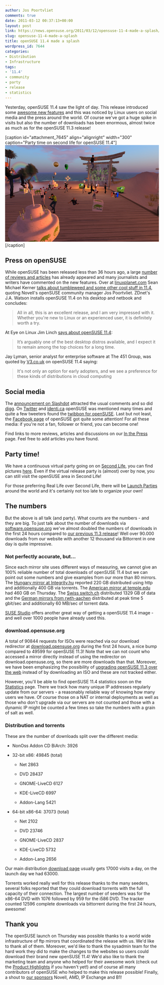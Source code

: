 ```yaml
---
author: Jos Poortvliet
comments: true
date: 2011-03-12 00:37:13+00:00
layout: post
link: https://news.opensuse.org/2011/03/12/opensuse-11-4-made-a-splash/
slug: opensuse-11-4-made-a-splash
title: openSUSE 11.4 made a splash
wordpress_id: 7644
categories:
- Distribution
- Infrastructure
tags:
- '11.4'
- community
- party
- release
- statistics
---
```


Yesterday, openSUSE 11.4 saw the light of day. This release introduced some [awesome new features](//en.opensuse.org/Product_highlights) and this was noticed by Linux users on social media and the press around the world. Of course we've got a huge spike in visits but also the number of downloads has been enormous, almost twice as much as for the openSUSE 11.3 release!<!-- more -->

[caption id="attachment_7645" align="alignright" width="300" caption="Party time on second life for openSUSE 11.4"][![Party time on second life for openSUSE 11.4](/wp-content/uploads/2011/03/party-time-on-second-life.jpg)](//news.opensuse.org/2011/03/12/opensuse-11-4-made-a-splash/party-time-on-second-life/)[/caption]


## Press on openSUSE


While openSUSE has been released less than 36 hours ago, a large [number of reviews and articles](//en.opensuse.org/In_the_press) has already appeared and many journalists and writers have commented on the new features. Over at [linuxplanet.com](//www.linuxplanet.com) Sean Michael Kerner [talks about tumbleweed and some other cool stuff in 11.4](//www.linuxplanet.com/linuxplanet/newss/7316/1/), quoting Novell's openSUSE community manager Jos Poortvliet. ZDnet's J.A. Watson installs openSUSE 11.4 on his desktop and netbook and concludes:


<blockquote>All in all, this is an excellent release, and I am very impressed with it. Whether you're new to Linux or an experienced user, it is definitely worth a try.</blockquote>


At Eye on Linux Jim Linch [says about openSUSE 11.4](//eyeonlinux.com/2011/03/10/quick-look-opensuse-11-4/):


<blockquote>It’s arguably one of the best desktop distros available, and I expect it to remain among the top choices for a long time.</blockquote>


Jay Lyman, senior analyst for enterprise software at The 451 Group, was quoted by [V3.co.uk](//www.v3.co.uk/) on openSUSE 11.4 saying:


<blockquote>It's not only an option for early adopters, and we see a preference for these kinds of distributions in cloud computing</blockquote>




## Social media


The [announcement on Slashdot](//linux.slashdot.org/story/11/03/10/2210209/OpenSUSE-114-Released) attracted the usual comments and so did [digg](//digg.com/news/technology/opensuse_11_4_release). On [Twitter](//twitter.com/#!/search/opensuse) and [identi.ca](//identi.ca/search/notice?q=%23opensuse&search=Search) openSUSE was mentioned many times and quite a few tweeters found the [twibbon for openSUSE](//twibbon.com/cause/openSUSE-Users/). Last but not least, the [Facebook page](//www.facebook.com/#!/pages/openSUSE/45393742283) of openSUSE got quite some attention! For all these media: if you're not a fan, follower or friend, you can become one!

Find links to more reviews, articles and discussions on our [In the Press](//en.opensuse.org/In_the_press) page. Feel free to add articles you have found.


## Party time!


We have a continuous virtual party going on on [Second Life](//lizards.opensuse.org/2011/02/03/join-us-for-the-first-virtual-launch-party-opensuse-11-4/), you can find pictures [here](//picasaweb.google.com/friedmann.bruno/VirtualLaunchPartyMarch10th?feat=directlink). Even if the virtual release party is (almost) over by now, you can still visit the openSUSE area in Second Life!

For those preferring Real Life over Second Life, there will be [Launch Parties](//en.opensuse.org/openSUSE:Launch_parties_11.4) around the world and it's certainly not too late to organize your own!


## The numbers


But the above is all talk (and party). What counts are the numbers - and they are big. To just talk about the number of downloads via [software.opensuse.org](//software.opensuse.org/114/en) we've almost doubled the numbers of downloads in the first 24 hours compared to [our previous 11.3 release](//news.opensuse.org/2010/07/16/opensuse-11-3-launch-information/)! Well over 90.000 downloads from our website with another 12 thousand via Bittorrent in one day is quite impressive.


### Not perfectly accurate, but...


Since each mirror site uses different ways of measuring, we cannot give an 100% reliable number of total downloads of openSUSE  11.4 but we can point out some numbers and give examples from our more than 80 mirrors. The [Hungary mirror at Integrity.hu](roxen.integrity.hu) reported 220 GB distributed using http and additionally 400 GB via torrents. The [American mirror at temple.edu](mirror.cst.temple.edu) had 460 GB on Thursday. The [Swiss switch.ch](mirror.switch.ch) distributed 1329 GB of data and the [German mirrors from rwth-aachen](rwth-aachen.de) distributed at peak time 5 gbit/sec and additionally 60 MB/sec of torrent data.

[SUSE Studio](//susestudio.com) offers another great way of getting a openSUSE 11.4 image - and well over 1000 people have already used this.


### download.opensuse.org


A total of 90844 requests for ISOs were reached via our download redirector at [download.opensuse.org](//download.opensuse.org/) during the first 24 hours, a nice bump compared to 49599 for openSUSE 11.3! Note that we can not count who accessed a mirror directly instead of using the redirector on download.opensuse.org, so there are more downloads than that. Moreover, we have been emphasizing the possibility of [upgrading openSUSE 11.3 over the web](//upgrade.opensuse.org) instead of by downloading an ISO and these are not tracked either.

However, you'll be able to find openSUSE 11.4 statistics soon on the [Statistics](//en.opensuse.org/Statistics) page. There we track how many unique IP addresses regularly update from our servers - a reasonably reliable way of knowing how many users we have. Of course those on a NAT or internal deployments as well as those who don't upgrade via our servers are not counted and those with a dynamic IP might be counted a few times so take the numbers with a grain of salt as well.


### Distribution and torrents


These are the number of downloads split over the different media:



	
  * NonOss Addon CD BiArch:  3926

	
  * 32-bit x86: 49845 (total)

	
    * Net 2863

	
    * DVD 28437

	
    * GNOME-LiveCD 6127

	
    * KDE-LiveCD 6997

	
    * Addon-Lang 5421




	
  * 64-bit x86-64: 37073 (total)

	
    * Net 2102

	
    * DVD 23746

	
    * GNOME-LiveCD 2837

	
    * KDE-LiveCD 5732

	
    * Addon-Lang  2656





Our main distribution [download page](//software.opensuse.org/) usually gets 17000 visits a day, on the launch day we had 63000.

Torrents worked really well for this release thanks to the many seeders, several folks reported that they could download torrents  with the full capacity of their connection. The largest number of  seeders was for the x86-64 DVD with 1076 followed by 959 for the i586  DVD. The tracker counted 12596 complete downloads via bittorrent during the first 24 hours, awesome!


## Thank you


The openSUSE launch on Thursday was possible thanks to a world wide infrastructure of ftp mirrors that coordinated the release with us. We'd  like to thank all of them. Moreover, we'd like to thank the sysadmin team for the hard work they did to make the changes to the websites so users could download their brand new openSUSE 11.4! We'd also like to thank the marketing team and anyone who helped for their awesome work (check out the [Product Highlights](//en.opensuse.org/Product_highlights) if you haven't yet!) and of course all many contributors of openSUSE who helped to make this release possible! Finally, a shout to [our sponsors](//en.opensuse.org/Sponsors) Novell, AMD, IP Exchange and B1!
